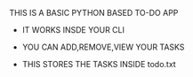 THIS IS A BASIC PYTHON BASED TO-DO APP

- IT WORKS INSDE YOUR CLI 

- YOU CAN ADD,REMOVE,VIEW YOUR TASKS

-  THIS STORES THE TASKS INSIDE todo.txt

